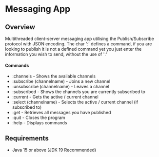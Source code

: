 # Messaging App 
## Overview
Multithreaded client-server messaging app utilising the Publish/Subscribe protocol with JSON encoding.
The char ':' defines a command, if you are looking to publish it is not a defined command yet you just
enter the information you wish to send, without the use of ':'
#### Commands
* :channels                  - Shows the available channels
* :subscribe (channelname)   - Joins a new channel
* :unsubscribe (channelname) - Leaves a channel
* :subscribed                - Shows the channels you are currently subscribed to
* :current                   - Gets the active / current channel
* :select (channelname)      - Selects the active / current channel (if subscribed to)
* :get                       - Retrieves all messages you have published
* :quit                      - Closes the program
* :help                      - Displays commands

## Requirements
* Java 15 or above (JDK 19 Recommended)

[^1]: Java 15 is required due to the use of text blocks.